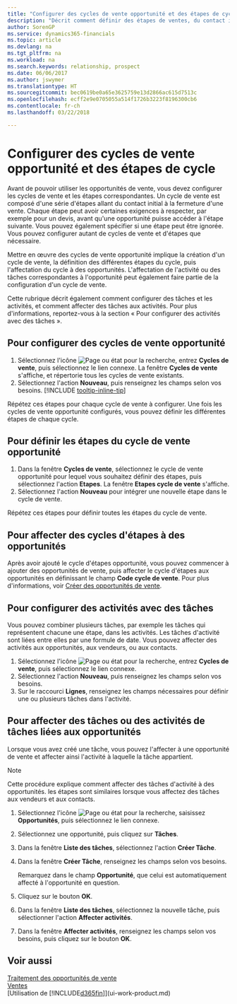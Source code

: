 ```yaml
---
title: "Configurer des cycles de vente opportunité et des étapes de cycle| Microsoft Docs"
description: "Décrit comment définir des étapes de ventes, du contact initial à la clôture, créer un cycle de vente et l'affecter aux opportunités dans Finance and Operations, Business edition."
author: SorenGP
ms.service: dynamics365-financials
ms.topic: article
ms.devlang: na
ms.tgt_pltfrm: na
ms.workload: na
ms.search.keywords: relationship, prospect
ms.date: 06/06/2017
ms.author: jswymer
ms.translationtype: HT
ms.sourcegitcommit: bec0619be0a65e3625759e13d2866ac615d7513c
ms.openlocfilehash: ecff2e9e0705055a514f1726b3223f8196300cb6
ms.contentlocale: fr-ch
ms.lasthandoff: 03/22/2018

---
```

# <a name="set-up-opportunity-sales-cycles-and-cycle-stages"></a>Configurer des cycles de vente opportunité et des étapes de cycle
Avant de pouvoir utiliser les opportunités de vente, vous devez configurer les cycles de vente et les étapes correspondantes. Un cycle de vente est composé d'une série d'étapes allant du contact initial à la fermeture d'une vente. Chaque étape peut avoir certaines exigences à respecter, par exemple pour un devis, avant qu'une opportunité puisse accéder à l'étape suivante. Vous pouvez également spécifier si une étape peut être ignorée. Vous pouvez configurer autant de cycles de vente et d'étapes que nécessaire.

Mettre en œuvre des cycles de vente opportunité implique la création d'un cycle de vente, la définition des différentes étapes du cycle, puis l'affectation du cycle à des opportunités. L'affectation de l'activité ou des tâches correspondantes à l'opportunité peut également faire partie de la configuration d'un cycle de vente.

Cette rubrique décrit également comment configurer des tâches et les activités, et comment affecter des tâches aux activités. Pour plus d'informations, reportez-vous à la section « Pour configurer des activités avec des tâches ».

## <a name="to-set-up-opportunity-sales-cycle-codes"></a>Pour configurer des cycles de vente opportunité
1. Sélectionnez l'icône ![Page ou état pour la recherche](media/ui-search/search_small.png "Page ou état pour la recherche"), entrez **Cycles de vente**, puis sélectionnez le lien connexe. La fenêtre **Cycles de vente** s'affiche, et répertorie tous les cycles de vente existants.
2. Sélectionnez l'action **Nouveau**, puis renseignez les champs selon vos besoins. [!INCLUDE [tooltip-inline-tip](includes/tooltip-inline-tip_md.md)]

Répétez ces étapes pour chaque cycle de vente à configurer. Une fois les cycles de vente opportunité configurés, vous pouvez définir les différentes étapes de chaque cycle.

## <a name="to-define-opportunity-sales-cycle-stages"></a>Pour définir les étapes du cycle de vente opportunité
1. Dans la fenêtre **Cycles de vente**, sélectionnez le cycle de vente opportunité pour lequel vous souhaitez définir des étapes, puis sélectionnez l'action **Etapes**. La fenêtre **Etapes cycle de vente** s'affiche.
2. Sélectionnez l'action **Nouveau** pour intégrer une nouvelle étape dans le cycle de vente.

Répétez ces étapes pour définir toutes les étapes du cycle de vente.

## <a name="to-assign-stage-cycles-to-opportunities"></a>Pour affecter des cycles d'étapes à des opportunités
Après avoir ajouté le cycle d'étapes opportunité, vous pouvez commencer à ajouter des opportunités de vente, puis affecter le cycle d'étapes aux opportunités en définissant le champ **Code cycle de vente**. Pour plus d'informations, voir [Créer des opportunités de vente](marketing-how-create-opportunities.md).

## <a name="to-set-up-activities-with-tasks"></a>Pour configurer des activités avec des tâches
Vous pouvez combiner plusieurs tâches, par exemple les tâches qui représentent chacune une étape, dans les activités. Les tâches d'activité sont liées entre elles par une formule de date. Vous pouvez affecter des activités aux opportunités, aux vendeurs, ou aux contacts.

1. Sélectionnez l'icône ![Page ou état pour la recherche](media/ui-search/search_small.png "Page ou état pour la recherche"), entrez **Cycles de vente**, puis sélectionnez le lien connexe.
2. Sélectionnez l'action **Nouveau**, puis renseignez les champs selon vos besoins.
3. Sur le raccourci **Lignes**, renseignez les champs nécessaires pour définir une ou plusieurs tâches dans l'activité.

## <a name="to-assign-tasks-or-activities-of-tasks-to-opportunities"></a>Pour affecter des tâches ou des activités de tâches liées aux opportunités
Lorsque vous avez créé une tâche, vous pouvez l'affecter à une opportunité de vente et affecter ainsi l'activité à laquelle la tâche appartient.

> [!NOTE]  
>   Cette procédure explique comment affecter des tâches d'activité à des opportunités. les étapes sont similaires lorsque vous affectez des tâches aux vendeurs et aux contacts.

1. Sélectionnez l'icône ![Page ou état pour la recherche](media/ui-search/search_small.png "Page ou état pour la recherche"), saisissez **Opportunités**, puis sélectionnez le lien connexe.
2. Sélectionnez une opportunité, puis cliquez sur **Tâches**.
3. Dans la fenêtre **Liste des tâches**, sélectionnez l'action **Créer Tâche**.
4.  Dans la fenêtre **Créer Tâche**, renseignez les champs selon vos besoins.

    Remarquez dans le champ **Opportunité**, que celui est automatiquement affecté à l'opportunité en question.
5. Cliquez sur le bouton **OK**.
6. Dans la fenêtre **Liste des tâches**, sélectionnez la nouvelle tâche, puis sélectionner l'action **Affecter activités**.
7. Dans la fenêtre **Affecter activités**, renseignez les champs selon vos besoins, puis cliquez sur le bouton **OK**.

## <a name="see-also"></a>Voir aussi
[Traitement des opportunités de vente](marketing-processing-sales-opportunities.md)  
[Ventes](sales-manage-sales.md)  
[Utilisation de [!INCLUDE[d365fin](includes/d365fin_md.md)]](ui-work-product.md)

